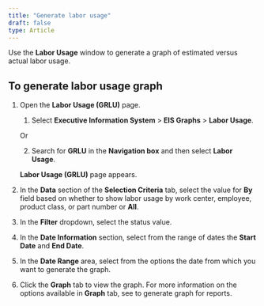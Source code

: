 ```yaml
---
title: "Generate labor usage"
draft: false
type: Article
---
```


Use the **Labor Usage** window to generate a graph of estimated versus actual labor usage.

## To generate labor usage graph

1. Open the **Labor Usage (GRLU)** page.

    1. Select **Executive Information System** > **EIS Graphs** > **Labor Usage**.

    Or

    2. Search for **GRLU** in the **Navigation box** and then select **Labor Usage**.

    **Labor Usage (GRLU)** page appears.

2. In the **Data** section of the **Selection Criteria** tab, select the value for **By** field based on whether to show labor usage by work center, employee, product class, or part number or **All**.

3. In the **Filter** dropdown, select the status value.

4. In the **Date Information** section, select from the range of dates the **Start Date** and **End Date**.

5. In the **Date Range** area, select from the options the date from which you want to generate the graph.

6. Click the **Graph** tab to view the graph. For more information on the options available in **Graph** tab, see to generate graph for reports.



​